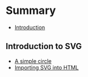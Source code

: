 # Summary

* [Introduction](README.md)

## Introduction to SVG

* [A simple circle](introduction-to-svg/a-simple-circle.md)
* [Importing SVG into HTML](introduction-to-svg/importing-svg-into-html.md)

